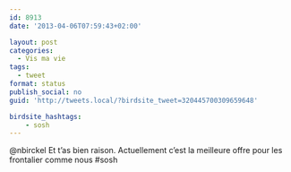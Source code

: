 ```yaml
---
id: 8913
date: '2013-04-06T07:59:43+02:00'

layout: post
categories:
  - Vis ma vie
tags:
  - tweet
format: status
publish_social: no
guid: 'http://tweets.local/?birdsite_tweet=320445700309659648'

birdsite_hashtags:
    - sosh
---
```


@nbirckel Et t’as bien raison. Actuellement c’est la meilleure offre pour les frontalier comme nous #sosh